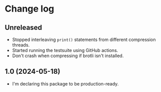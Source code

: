 # Change log

## Unreleased

- Stopped interleaving `print()` statements from different compression threads.
- Started running the testsuite using GitHub actions.
- Don't crash when compressing if brotli isn't installed.

## 1.0 (2024-05-18)

- I'm declaring this package to be production-ready.
